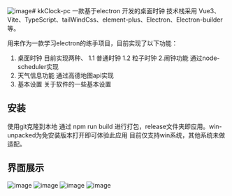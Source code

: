![image](https://github.com/guoxk-hb/kk-clock/assets/110437532/56615475-9b32-4514-91df-829ee6f92480)# kkClock-pc
一款基于electron 开发的桌面时钟
技术栈采用 Vue3、Vite、TypeScript、tailWindCss、element-plus、Electron、Electron-builder等。

用来作为一款学习electron的练手项目，目前实现了以下功能：
1. 桌面时钟
目前实现两种、
1.1 普通时钟
1.2 粒子时钟
2.闹钟功能
通过node-scheduler实现
3. 天气信息功能
通过高德地图api实现
4. 基本设置
关于软件的一些基本设置
## 安装
使用git克隆到本地
通过 npm run build 进行打包，release文件夹即应用。win-unpacked为免安装版本打开即可体验此应用
目前仅支持win系统，其他系统未做适配。

## 界面展示
![image](https://github.com/guoxk-hb/kk-clock/assets/110437532/86c0c193-fc51-45f5-8332-fd7c39056bcc)
![image](https://github.com/guoxk-hb/kk-clock/assets/110437532/7774a002-600e-45d8-a6d5-3af3a5910157)
![image](https://github.com/guoxk-hb/kk-clock/assets/110437532/d9214d87-2745-4736-9e5e-4b54f3c35d0b)
![image](https://github.com/guoxk-hb/kk-clock/assets/110437532/c2280b33-cc7a-4020-816f-ab589c6bbb05)
